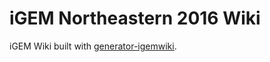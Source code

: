 # iGEM Northeastern 2016 Wiki

iGEM Wiki built with [generator-igemwiki](https://github.com/igemuoftATG/generator-igemwiki).

